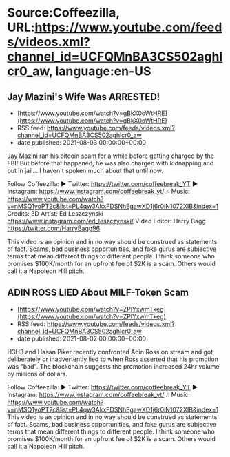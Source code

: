 # Source:Coffeezilla, URL:https://www.youtube.com/feeds/videos.xml?channel_id=UCFQMnBA3CS502aghlcr0_aw, language:en-US

## Jay Mazini's Wife Was ARRESTED!
 - [https://www.youtube.com/watch?v=gBkX0oWtHRE](https://www.youtube.com/watch?v=gBkX0oWtHRE)
 - RSS feed: https://www.youtube.com/feeds/videos.xml?channel_id=UCFQMnBA3CS502aghlcr0_aw
 - date published: 2021-08-03 00:00:00+00:00

Jay Mazini ran his bitcoin scam for a while before getting charged by the FBI! But before that happened, he was also charged with kidnapping and put in jail... I haven't spoken much about that until now.

Follow Coffeezilla: 
► Twitter: https://twitter.com/coffeebreak_YT
► Instagram: https://www.instagram.com/coffeebreak_yt/
🎶 Music: https://www.youtube.com/watch?v=nMSQ1yoPT2c&list=PL4qw3AkxFDSNhEgawXD1j6r0iN1072XIB&index=1
Credits: 
3D Artist: Ed Leszczynski https://www.instagram.com/ed_leszczynski/
Video Editor: Harry Bagg  https://twitter.com/HarryBagg96

This video is an opinion and in no way should be construed as statements of fact. Scams, bad business opportunities, and fake gurus are subjective terms that mean different things to different people. I think someone who promises $100K/month for an upfront fee of $2K is a scam. Others would call it a Napoleon Hill pitch.

## ADIN ROSS LIED About MILF-Token Scam
 - [https://www.youtube.com/watch?v=ZPlYxwmTkeg](https://www.youtube.com/watch?v=ZPlYxwmTkeg)
 - RSS feed: https://www.youtube.com/feeds/videos.xml?channel_id=UCFQMnBA3CS502aghlcr0_aw
 - date published: 2021-08-02 00:00:00+00:00

H3H3 and Hasan Piker recently confronted Adin Ross on stream and got deliberately or inadvertently lied to when Ross asserted that his promotion was "bad". 
The blockchain suggests the promotion increased 24hr volume by millions of dollars. 

Follow Coffeezilla:
► Twitter: https://twitter.com/coffeebreak_YT
► Instagram: https://www.instagram.com/coffeebreak_yt/
🎶 Music: https://www.youtube.com/watch?v=nMSQ1yoPT2c&list=PL4qw3AkxFDSNhEgawXD1j6r0iN1072XIB&index=1
This video is an opinion and in no way should be construed as statements of fact. Scams, bad business opportunities, and fake gurus are subjective terms that mean different things to different people. I think someone who promises $100K/month for an upfront fee of $2K is a scam. Others would call it a Napoleon Hill pitch.

